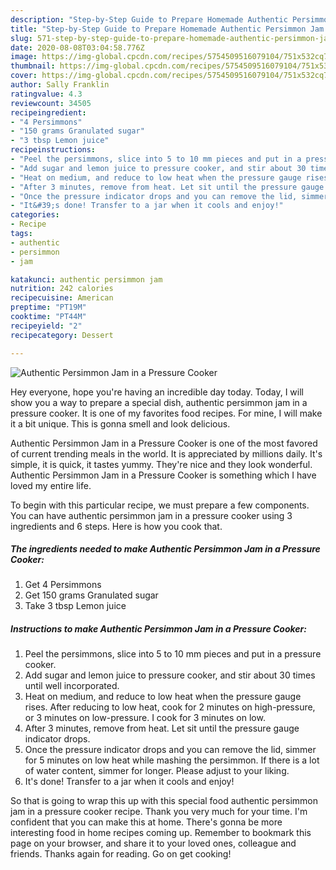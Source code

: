 ```yaml
---
description: "Step-by-Step Guide to Prepare Homemade Authentic Persimmon Jam in a Pressure Cooker"
title: "Step-by-Step Guide to Prepare Homemade Authentic Persimmon Jam in a Pressure Cooker"
slug: 571-step-by-step-guide-to-prepare-homemade-authentic-persimmon-jam-in-a-pressure-cooker
date: 2020-08-08T03:04:58.776Z
image: https://img-global.cpcdn.com/recipes/5754509516079104/751x532cq70/authentic-persimmon-jam-in-a-pressure-cooker-recipe-main-photo.jpg
thumbnail: https://img-global.cpcdn.com/recipes/5754509516079104/751x532cq70/authentic-persimmon-jam-in-a-pressure-cooker-recipe-main-photo.jpg
cover: https://img-global.cpcdn.com/recipes/5754509516079104/751x532cq70/authentic-persimmon-jam-in-a-pressure-cooker-recipe-main-photo.jpg
author: Sally Franklin
ratingvalue: 4.3
reviewcount: 34505
recipeingredient:
- "4 Persimmons"
- "150 grams Granulated sugar"
- "3 tbsp Lemon juice"
recipeinstructions:
- "Peel the persimmons, slice into 5 to 10 mm pieces and put in a pressure cooker."
- "Add sugar and lemon juice to pressure cooker, and stir about 30 times until well incorporated."
- "Heat on medium, and reduce to low heat when the pressure gauge rises. After reducing to low heat, cook for 2 minutes on high-pressure, or 3 minutes on low-pressure. I cook for 3 minutes on low."
- "After 3 minutes, remove from heat. Let sit until the pressure gauge indicator drops."
- "Once the pressure indicator drops and you can remove the lid, simmer for 5 minutes on low heat while mashing the persimmon. If there is a lot of water content, simmer for longer. Please adjust to your liking."
- "It&#39;s done! Transfer to a jar when it cools and enjoy!"
categories:
- Recipe
tags:
- authentic
- persimmon
- jam

katakunci: authentic persimmon jam 
nutrition: 242 calories
recipecuisine: American
preptime: "PT19M"
cooktime: "PT44M"
recipeyield: "2"
recipecategory: Dessert

---
```



![Authentic Persimmon Jam in a Pressure Cooker](https://img-global.cpcdn.com/recipes/5754509516079104/751x532cq70/authentic-persimmon-jam-in-a-pressure-cooker-recipe-main-photo.jpg)

Hey everyone, hope you're having an incredible day today. Today, I will show you a way to prepare a special dish, authentic persimmon jam in a pressure cooker. It is one of my favorites food recipes. For mine, I will make it a bit unique. This is gonna smell and look delicious.

Authentic Persimmon Jam in a Pressure Cooker is one of the most favored of current trending meals in the world. It is appreciated by millions daily. It's simple, it is quick, it tastes yummy. They're nice and they look wonderful. Authentic Persimmon Jam in a Pressure Cooker is something which I have loved my entire life.




To begin with this particular recipe, we must prepare a few components. You can have authentic persimmon jam in a pressure cooker using 3 ingredients and 6 steps. Here is how you cook that.

<!--inarticleads1-->

##### The ingredients needed to make Authentic Persimmon Jam in a Pressure Cooker:

1. Get 4 Persimmons
1. Get 150 grams Granulated sugar
1. Take 3 tbsp Lemon juice




<!--inarticleads2-->

##### Instructions to make Authentic Persimmon Jam in a Pressure Cooker:

1. Peel the persimmons, slice into 5 to 10 mm pieces and put in a pressure cooker.
1. Add sugar and lemon juice to pressure cooker, and stir about 30 times until well incorporated.
1. Heat on medium, and reduce to low heat when the pressure gauge rises. After reducing to low heat, cook for 2 minutes on high-pressure, or 3 minutes on low-pressure. I cook for 3 minutes on low.
1. After 3 minutes, remove from heat. Let sit until the pressure gauge indicator drops.
1. Once the pressure indicator drops and you can remove the lid, simmer for 5 minutes on low heat while mashing the persimmon. If there is a lot of water content, simmer for longer. Please adjust to your liking.
1. It&#39;s done! Transfer to a jar when it cools and enjoy!




So that is going to wrap this up with this special food authentic persimmon jam in a pressure cooker recipe. Thank you very much for your time. I'm confident that you can make this at home. There's gonna be more interesting food in home recipes coming up. Remember to bookmark this page on your browser, and share it to your loved ones, colleague and friends. Thanks again for reading. Go on get cooking!
